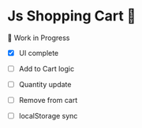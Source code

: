 # Js Shopping Cart 🛒

🚧 Work in Progress  
- [x] UI complete  
- [ ] Add to Cart logic  
- [ ] Quantity update  
- [ ] Remove from cart  
- [ ] localStorage sync


